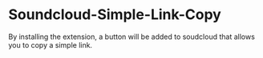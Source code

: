 # Soundcloud-Simple-Link-Copy

By installing the extension, a button will be added to soudcloud that allows you to copy a simple link.
